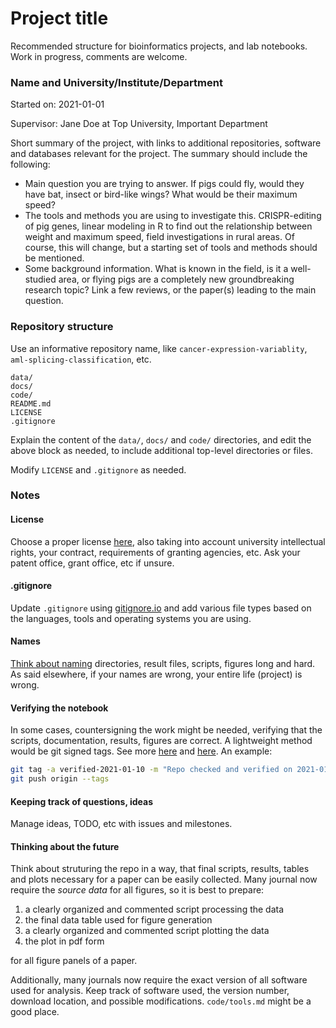 # Project title

Recommended structure for bioinformatics projects, and lab notebooks. Work in
progress, comments are welcome.

### Name and University/Institute/Department

Started on: 2021-01-01

Supervisor: Jane Doe at Top University, Important Department

Short summary of the project, with links to additional repositories, software
and databases relevant for the project. The summary should include the
following:

- Main question you are trying to answer. If pigs could fly, would they have
  bat, insect or bird-like wings? What would be their maximum speed?
- The tools and methods you are using to investigate this. CRISPR-editing of pig
  genes, linear modeling in R to find out the relationship between weight and
  maximum speed, field investigations in rural areas. Of course, this will
  change, but a starting set of tools and methods should be mentioned.
- Some background information. What is known in the field, is it a well-studied
  area, or flying pigs are a completely new groundbreaking research topic? Link
  a few reviews, or the paper(s) leading to the main question.

### Repository structure

Use an informative repository name, like `cancer-expression-variablity`,
`aml-splicing-classification`, etc.

```
data/
docs/
code/
README.md
LICENSE
.gitignore
```

Explain the content of the `data/`, `docs/` and `code/` directories, and edit
the above block as needed, to include additional top-level directories or files.

Modify `LICENSE` and `.gitignore` as needed.

### Notes

#### License
Choose a proper license [here](https://choosealicense.com/), also taking into
account university intellectual rights, your contract, requirements of granting
agencies, etc. Ask your patent office, grant office, etc if unsure.

#### .gitignore
Update `.gitignore` using
[gitignore.io](https://www.toptal.com/developers/gitignore) and add various file
types based on the languages, tools and operating systems you are using.

#### Names
[Think about naming](https://speakerdeck.com/jennybc/how-to-name-files)
directories, result files, scripts, figures long and hard. As said elsewhere, if
your names are wrong, your entire life (project) is wrong.

#### Verifying the notebook
In some cases, countersigning the work might be needed, verifying that the
scripts, documentation, results, figures are correct. A lightweight method would
be git signed tags. See more
[here](https://git-scm.com/book/en/v2/Git-Basics-Tagging) and
[here](https://git-scm.com/book/en/v2/Git-Tools-Signing-Your-Work). An example:

```sh
git tag -a verified-2021-01-10 -m "Repo checked and verified on 2021-01-10" -s
git push origin --tags
```

#### Keeping track of questions, ideas
Manage ideas, TODO, etc with issues and milestones.

#### Thinking about the future
Think about struturing the repo in a way, that final scripts, results, tables
and plots necessary for a paper can be easily collected. Many journal now
require the _source data_ for all figures, so it is best to prepare:

1. a clearly organized and commented script processing the data
2. the final data table used for figure generation
3. a clearly organized and commented script plotting the data
4. the plot in pdf form

for all figure panels of a paper.

Additionally, many journals now require the exact version of all software used
for analysis. Keep track of software used, the version number, download
location, and possible modifications. `code/tools.md` might be a good place.
